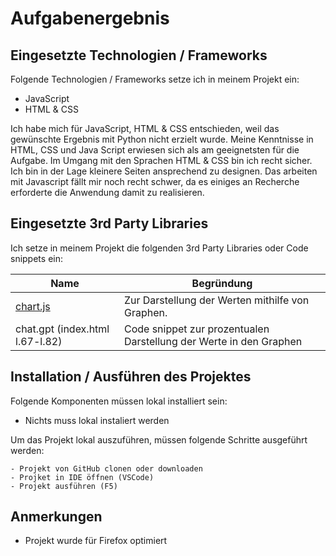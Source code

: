 # Aufgabenergebnis

## Eingesetzte Technologien / Frameworks

Folgende Technologien / Frameworks setze ich in meinem Projekt ein:

- JavaScript
- HTML & CSS

Ich habe mich für JavaScript, HTML & CSS entschieden, weil das gewünschte Ergebnis mit Python nicht erzielt wurde. Meine Kenntnisse in HTML, CSS und Java Script erwiesen sich als am geeignetsten für die Aufgabe. Im Umgang mit den Sprachen HTML & CSS bin ich recht sicher. Ich bin in der Lage kleinere Seiten ansprechend zu designen. Das arbeiten mit Javascript fällt mir noch recht schwer, da es einiges an Recherche erforderte die Anwendung damit zu realisieren.

## Eingesetzte 3rd Party Libraries

Ich setze in meinem Projekt die folgenden 3rd Party Libraries oder Code snippets ein:

| Name                                 | Begründung                                                         |
| ------------------------------------ | ------------------------------------------------------------------ |
| [chart.js](https://www.chartjs.org/) | Zur Darstellung der Werten mithilfe von Graphen.                   |
| chat.gpt (index.html l.67-l.82)      | Code snippet zur prozentualen Darstellung der Werte in den Graphen |

## Installation / Ausführen des Projektes

Folgende Komponenten müssen lokal installiert sein:

- Nichts muss lokal instaliert werden

Um das Projekt lokal auszuführen, müssen folgende Schritte ausgeführt werden:

```
- Projekt von GitHub clonen oder downloaden
- Projket in IDE öffnen (VSCode)
- Projekt ausführen (F5)
```

## Anmerkungen

- Projekt wurde für Firefox optimiert
